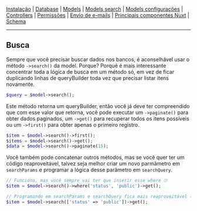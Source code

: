 [Instalação](/docs/instalation.md) |
[Database](/docs/database.md) |
[Models](/docs/app-models.md) |
[Models search](/docs/app-models-search.md) |
[Models configurações](/docs/app-models-settings.md) |
[Controllers](/docs/app-http-controllers.md) |
[Permissões](/docs/config-permissions.md) |
[Envio de e-mails](/docs/app-mail.md) |
[Principais componentes Nuxt](/docs/client-components.md) |
[Schema](/docs/schema.md)

<hr>


## Busca

Sempre que você precisar buscar dados nos bancos, é aconselhável usar o
método `->search()` da model. Porque? Porquê é mais interessante concentrar
toda a lógica de busca em um método só, em vez de ficar duplicando linhas de
queryBuilder toda vez que precisar listar itens novamente.
```php
$query = $model->search();
```
Este método retorna um queryBuilder, então você já deve ter compreendido que
com esse valor que retorna, você pode executar um `->paginate()` para obter dados
paginados, um `->get()` para recuperar todos os itens possíveis ou um `->first()`
para obter apenas o primeiro registro.
```php
$item = $model->search()->first();
$items = $model->search()->get();
$data = $model->search()->paginate(15);
```
Você também pode concatenar outros métodos, mas se você quer ter um código
reaproveitável, talvez seja melhor criar um novo parmâmetro em `searchParams`
e programar a lógica desse parâmetro em `searchQuery`.
```php
// Funciona, mas você sempre vai ter que inserir esse where 🙄
$item = $model->search()->where('status', 'public')->get();

// Programando em searchParams e searchQuery fica mais reaproveitável 😎
$item = $model->search(['status' => 'public'])->get();
```
